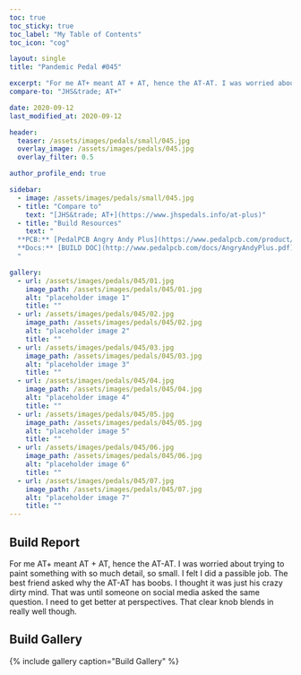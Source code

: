 ```yaml
---
toc: true
toc_sticky: true
toc_label: "My Table of Contents"
toc_icon: "cog"

layout: single
title: "Pandemic Pedal #045"

excerpt: "For me AT+ meant AT + AT, hence the AT-AT. I was worried about trying to paint something with so much detail, so small. I felt I did a passible job. The best friend asked why the AT-AT has boobs. I thought it was just his crazy dirty mind. That was until someone on social media asked the same question. I need to get better at perspectives. That clear knob blends in really well though."
compare-to: "JHS&trade; AT+"

date: 2020-09-12
last_modified_at: 2020-09-12

header:
  teaser: /assets/images/pedals/small/045.jpg
  overlay_image: /assets/images/pedals/045.jpg
  overlay_filter: 0.5

author_profile_end: true

sidebar:
  - image: /assets/images/pedals/small/045.jpg
  - title: "Compare to"
    text: "[JHS&trade; AT+](https://www.jhspedals.info/at-plus)"
  - title: "Build Resources"
    text: "
  **PCB:** [PedalPCB Angry Andy Plus](https://www.pedalpcb.com/product/angryandyplus/)<br>
  **Docs:** [BUILD DOC](http://www.pedalpcb.com/docs/AngryAndyPlus.pdf)
  "

gallery:
  - url: /assets/images/pedals/045/01.jpg
    image_path: /assets/images/pedals/045/01.jpg
    alt: "placeholder image 1"
    title: ""
  - url: /assets/images/pedals/045/02.jpg
    image_path: /assets/images/pedals/045/02.jpg
    alt: "placeholder image 2"
    title: ""
  - url: /assets/images/pedals/045/03.jpg
    image_path: /assets/images/pedals/045/03.jpg
    alt: "placeholder image 3"
    title: ""
  - url: /assets/images/pedals/045/04.jpg
    image_path: /assets/images/pedals/045/04.jpg
    alt: "placeholder image 4"
    title: ""
  - url: /assets/images/pedals/045/05.jpg
    image_path: /assets/images/pedals/045/05.jpg
    alt: "placeholder image 5"
    title: ""
  - url: /assets/images/pedals/045/06.jpg
    image_path: /assets/images/pedals/045/06.jpg
    alt: "placeholder image 6"
    title: ""
  - url: /assets/images/pedals/045/07.jpg
    image_path: /assets/images/pedals/045/07.jpg
    alt: "placeholder image 7"
    title: ""
---
```


## Build Report ##

For me AT+ meant AT + AT, hence the AT-AT. I was worried about trying to paint something with so much detail, so small. I felt I did a passible job. The best friend asked why the AT-AT has boobs. I thought it was just his crazy dirty mind. That was until someone on social media asked the same question. I need to get better at perspectives. That clear knob blends in really well though.

## Build Gallery ##

{% include gallery caption="Build Gallery" %}
